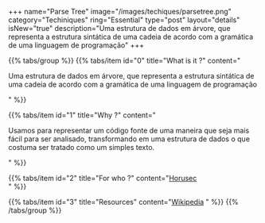 +++
name="Parse Tree"
image="/images/techiques/parsetree.png"
category="Techiniques"
ring="Essential"
type="post"
layout="details"
isNew="true"
description="Uma estrutura de dados em árvore, que representa a estrutura sintática de uma cadeia de acordo com a gramática de uma linguagem de programação"
+++

{{% tabs/group %}}
  {{% tabs/item id="0" title="What is it ?" content="<p>Uma estrutura de dados em árvore, que representa a estrutura sintática de uma cadeia de acordo com a gramática de uma linguagem de programação</p>" %}}
  
  {{% tabs/item id="1" title="Why ?" content="<p>Usamos para representar um código fonte de uma maneira que seja mais fácil para ser analisado, transformando em uma estrutura de dados o que costuma ser tratado como um simples texto.</p>" %}}
  
  {{% tabs/item id="2" title="For who ?" content="<a href='https://horusec.io/site/'>Horusec</a><br />" %}}

  {{% tabs/item id="3" title="Resources" content="<a href='https://en.wikipedia.org/wiki/Parse_tree'>Wikipedia</a> " %}}
{{% /tabs/group %}}